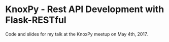KnoxPy - Rest API Development with Flask-RESTful
===

Code and slides for my talk at the KnoxPy meetup on May 4th, 2017.
